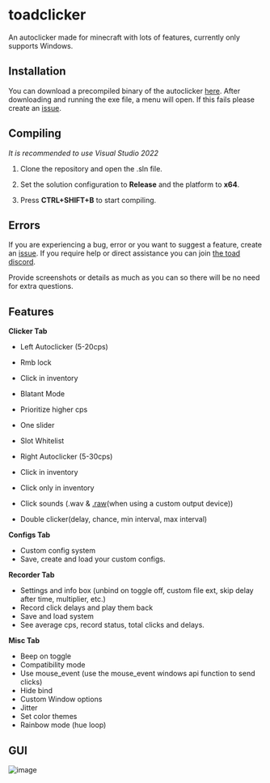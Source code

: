 toadclicker
===========

An autoclicker made for minecraft with lots of features, currently only supports Windows. 

## Installation
You can download a precompiled binary of the autoclicker [here](https://github.com/Steve987321/toadclicker/releases/).
After downloading and running the exe file, a menu will open. If this fails please create an [issue](https://github.com/Steve987321/toadclicker/issues). 

## Compiling
*It is recommended to use Visual Studio 2022*

1. Clone the repository and open the .sln file. 

1. Set the solution configuration to **Release** and the platform to **x64**.

1. Press **CTRL+SHIFT+B** to start compiling. 

## Errors
If you are experiencing a bug, error or you want to suggest a feature, create an [issue](https://github.com/Steve987321/toadclicker/issues).
If you require help or direct assistance you can join [the toad discord](https://discord.gg/xVcj9NaDwr). 

Provide screenshots or details as much as you can so there will be no need for extra questions.

## Features

**Clicker Tab**
- Left Autoclicker (5-20cps)
- Rmb lock
- Click in inventory
- Blatant Mode
- Prioritize higher cps
- One slider
- Slot Whitelist

- Right Autoclicker (5-30cps)
- Click in inventory
- Click only in inventory

- Click sounds (.wav & [.raw](https://github.com/Steve987321/toadclicker/releases/tag/v1.7.0)(when using a custom output device))
- Double clicker(delay, chance, min interval, max interval)

**Configs Tab**
- Custom config system
- Save, create and load your custom configs. 

**Recorder Tab**
- Settings and info box (unbind on toggle off, custom file ext, skip delay after time, multiplier, etc.)
- Record click delays and play them back
- Save and load system
- See average cps, record status, total clicks and delays. 

**Misc Tab**
- Beep on toggle
- Compatibility mode
- Use mouse_event (use the mouse_event windows api function to send clicks)
- Hide bind
- Custom Window options
- Jitter
- Set color themes
- Rainbow mode (hue loop)

## GUI

![image](https://github.com/Steve987321/toadclicker/assets/88980055/0dbc1461-5af7-44a0-91a5-32c24ae471ac)

